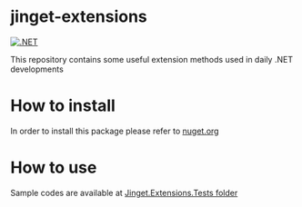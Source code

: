# jinget-extensions
[![.NET](https://github.com/VahidFarahmandian/jinget-extensions/actions/workflows/dotnet.yml/badge.svg)](https://github.com/VahidFarahmandian/jinget-extensions/actions/workflows/dotnet.yml)

This repository contains some useful extension methods used in daily .NET developments

# How to install
In order to install this package please refer to [nuget.org](http:https://www.nuget.org/packages/Jinget.Extensions/// "nuget.org")

# How to use
Sample codes are available at [Jinget.Extensions.Tests folder](https://github.com/VahidFarahmandian/jinget-extensions/tree/main/Jinget.Extensions.Tests "Jinget.Extensions.Tests folder")
